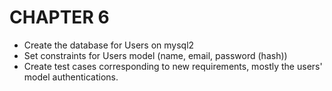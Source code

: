 # CHAPTER 6
* Create the database for Users on mysql2
* Set constraints for Users model (name, email, password (hash))
* Create test cases corresponding to new requirements, mostly the users' model authentications.

